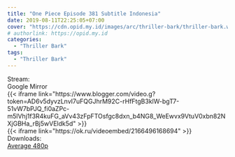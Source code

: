 ```yaml
---
title: "One Piece Episode 381 Subtitle Indonesia"
date: 2019-08-11T22:25:05+07:00
cover: "https://cdn.opid.my.id/images/arc/thriller-bark/thriller-bark.webp" # Optional, cover
# authorlink: https://opid.my.id
categories:
  - "Thriller Bark"
tags:
  - "Thriller Bark"
---
```

<div class="ui menu violet borderless inverted">
  <div class="header item active">
        Stream:
    </div>
  <a class="active item" data-tab="google">
    <i class="google drive icon"></i> Google
  </a>
  <a class="item nounderline" data-tab="mirror">
    <i class="odnoklassniki icon"></i> Mirror
  </a>
</div>
<div class="ui bottom attached tab segment active" style="border:0 !important;" data-tab="google">
{{< iframe link="https://www.blogger.com/video.g?token=AD6v5dyvzLnvI7uFQGJhrM92C-rHfFtgB3klW-bgT7-51vW7bPJQ_fi0aZPc-m5lVhj1f3R4kuFG_aVv43zFpFTOsfgc8dxn_b4NG8_WeEwvx9VtuV0xbn82NXjGBHa_rBj5wVEldk5d" >}}
</div>
<div class="ui bottom attached tab segment" style="border:0 !important;" data-tab="mirror">
{{< iframe link="https://ok.ru/videoembed/2166496168694" >}}
</div>
<div class="ui menu violet borderless inverted">
  <div class="header item active">
        Downloads:
    </div>
  <a class="item nounderline" href="https://ouo.io/M8VNUg" target="_blank" rel="dofollow"><i class="google drive icon"></i>
    Average 480p</a>
</div>